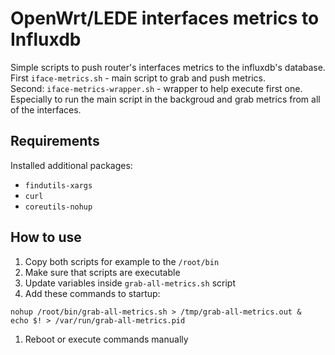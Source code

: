 # OpenWrt/LEDE interfaces metrics to Influxdb
Simple scripts to push router's interfaces metrics to the influxdb's database.  
First `iface-metrics.sh` - main script to grab and push metrics.  
Second: `iface-metrics-wrapper.sh` - wrapper to help execute first one.
Especially to run the main script in the backgroud and grab metrics from all of the interfaces.

## Requirements
Installed additional packages:
- `findutils-xargs`
- `curl`
- `coreutils-nohup`

## How to use
1. Copy both scripts for example to the `/root/bin`
1. Make sure that scripts are executable
1. Update variables inside `grab-all-metrics.sh` script
1. Add these commands to startup:
```
nohup /root/bin/grab-all-metrics.sh > /tmp/grab-all-metrics.out &
echo $! > /var/run/grab-all-metrics.pid
```
1. Reboot or execute commands manually
